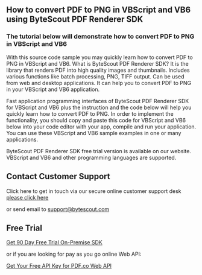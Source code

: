 ## How to convert PDF to PNG in VBScript and VB6 using ByteScout PDF Renderer SDK

### The tutorial below will demonstrate how to convert PDF to PNG in VBScript and VB6

With this source code sample you may quickly learn how to convert PDF to PNG in VBScript and VB6. What is ByteScout PDF Renderer SDK? It is the library that renders PDF into high quality images and thumbnails. Includes various functions like batch processing, PNG, TIFF output. Can be used from web and desktop applications. It can help you to convert PDF to PNG in your VBScript and VB6 application.

Fast application programming interfaces of ByteScout PDF Renderer SDK for VBScript and VB6 plus the instruction and the code below will help you quickly learn how to convert PDF to PNG. In order to implement the functionality, you should copy and paste this code for VBScript and VB6 below into your code editor with your app, compile and run your application. You can use these VBScript and VB6 sample examples in one or many applications.

ByteScout PDF Renderer SDK free trial version is available on our website. VBScript and VB6 and other programming languages are supported.

## Contact Customer Support

Click here to get in touch via our secure online customer support desk [please click here](https://bytescout.zendesk.com/hc/en-us/requests/new?subject=ByteScout%20PDF%20Renderer%20SDK%20Question)

or send email to [support@bytescout.com](mailto:support@bytescout.com?subject=ByteScout%20PDF%20Renderer%20SDK%20Question) 

## Free Trial

[Get 90 Day Free Trial On-Premise SDK](https://bytescout.com/download/web-installer?utm_source=github-readme)

or if you are looking for pay as you go online Web API:

[Get Your Free API Key for PDF.co Web API](https://pdf.co/documentation/api?utm_source=github-readme)